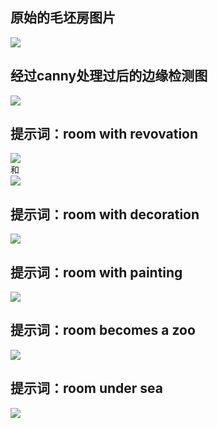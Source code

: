 ## 原始的毛坯房图片
<img src='maopi.jpg'>

## 经过canny处理过后的边缘检测图
<img src='maopi_canny.png'>

## 提示词：room with revovation
<img src='maopi_with_renovation.png'> \
和 \
<img src='maopi_with_renovation2.png'>

## 提示词：room with decoration
<img src='maopi_with_decoration.png'>

## 提示词：room with painting
<img src='maopi_with_painting.png'>

## 提示词：room becomes a zoo
<img src='maopi_with_zoo.png'>

## 提示词：room under sea
<img src='maopi_under_sea.png'>


